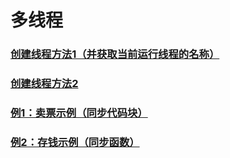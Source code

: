 # 多线程
### [创建线程方法1（并获取当前运行线程的名称）](https://github.com/WhCannon/JavaSE/tree/master/Multithreading/创建线程1.MD)
### [创建线程方法2](https://github.com/WhCannon/JavaSE/tree/master/Multithreading/创建线程2.MD)
### [例1：卖票示例（同步代码块）](https://github.com/WhCannon/JavaSE/tree/master/Multithreading/例1.MD)
### [例2：存钱示例（同步函数）](https://github.com/WhCannon/JavaSE/tree/master/Multithreading/例2.MD)
